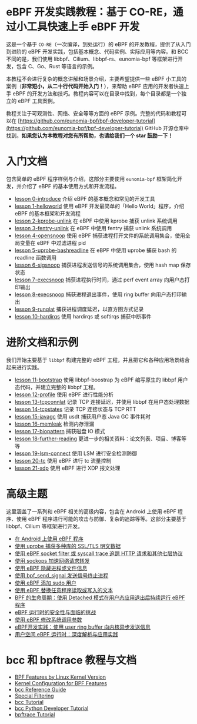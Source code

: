 # eBPF 开发实践教程：基于 CO-RE，通过小工具快速上手 eBPF 开发

这是一个基于 `CO-RE`（一次编译，到处运行）的 eBPF 的开发教程，提供了从入门到进阶的 eBPF 开发实践，包括基本概念、代码实例、实际应用等内容。和 BCC 不同的是，我们使用 libbpf、Cilium、libbpf-rs、eunomia-bpf 等框架进行开发，包含 C、Go、Rust 等语言的示例。

本教程不会进行复杂的概念讲解和场景介绍，主要希望提供一些 eBPF 小工具的案例（**非常短小，从二十行代码开始入门！**），来帮助 eBPF 应用的开发者快速上手 eBPF 的开发方法和技巧。教程内容可以在目录中找到，每个目录都是一个独立的 eBPF 工具案例。

教程关注于可观测性、网络、安全等等方面的 eBPF 示例。完整的代码和教程可以在 [https://github.com/eunomia-bpf/bpf-developer-tutorial](https://github.com/eunomia-bpf/bpf-developer-tutorial) GitHub 开源仓库中找到。**如果您认为本教程对您有所帮助，也请给我们一个 star 鼓励一下！**

# 入门文档

包含简单的 eBPF 程序样例与介绍，这部分主要使用 `eunomia-bpf` 框架简化开发，并介绍了 eBPF 的基本使用方式和开发流程。

- [lesson 0-introduce](0-introduce/README.md) 介绍 eBPF 的基本概念和常见的开发工具
- [lesson 1-helloworld](1-helloworld/README.md) 使用 eBPF 开发最简单的「Hello World」程序，介绍 eBPF 的基本框架和开发流程
- [lesson 2-kprobe-unlink](2-kprobe-unlink/README.md) 在 eBPF 中使用 kprobe 捕获 unlink 系统调用
- [lesson 3-fentry-unlink](3-fentry-unlink/README.md) 在 eBPF 中使用 fentry 捕获 unlink 系统调用
- [lesson 4-opensnoop](4-opensnoop/README.md) 使用 eBPF 捕获进程打开文件的系统调用集合，使用全局变量在 eBPF 中过滤进程 pid
- [lesson 5-uprobe-bashreadline](5-uprobe-bashreadline/README.md) 在 eBPF 中使用 uprobe 捕获 bash 的 readline 函数调用
- [lesson 6-sigsnoop](6-sigsnoop/README.md) 捕获进程发送信号的系统调用集合，使用 hash map 保存状态
- [lesson 7-execsnoop](7-execsnoop/README.md) 捕获进程执行时间，通过 perf event array 向用户态打印输出
- [lesson 8-execsnoop](8-exitsnoop/README.md) 捕获进程退出事件，使用 ring buffer 向用户态打印输出
- [lesson 9-runqlat](9-runqlat/README.md) 捕获进程调度延迟，以直方图方式记录
- [lesson 10-hardirqs](10-hardirqs/README.md) 使用 hardirqs 或 softirqs 捕获中断事件

# 进阶文档和示例

我们开始主要基于 `libbpf` 构建完整的 eBPF 工程，并且把它和各种应用场景结合起来进行实践。

- [lesson 11-bootstrap](11-bootstrap/README.md) 使用 libbpf-boostrap 为 eBPF 编写原生的 libbpf 用户态代码，并建立完整的 libbpf 工程。
- [lesson 12-profile](12-profile/README.md) 使用 eBPF 进行性能分析
- [lesson 13-tcpconnlat](13-tcpconnlat/README.md) 记录 TCP 连接延迟，并使用 libbpf 在用户态处理数据
- [lesson 14-tcpstates](14-tcpstates/README.md) 记录 TCP 连接状态与 TCP RTT
- [lesson 15-javagc](15-javagc/README.md) 使用 usdt 捕获用户态 Java GC 事件耗时
- [lesson 16-memleak](16-memleak/README.md) 检测内存泄漏
- [lesson 17-biopattern](17-biopattern/README.md) 捕获磁盘 IO 模式
- [lesson 18-further-reading](18-further-reading/README.md) 更进一步的相关资料：论文列表、项目、博客等等
- [lesson 19-lsm-connect](19-lsm-connect/README.md) 使用 LSM 进行安全检测防御
- [lesson 20-tc](20-tc/README.md) 使用 eBPF 进行 tc 流量控制
- [lesson 21-xdp](21-xdp/README.md) 使用 eBPF 进行 XDP 报文处理

# 高级主题

这里涵盖了一系列和 eBPF 相关的高级内容，包含在 Android 上使用 eBPF 程序、使用 eBPF 程序进行可能的攻击与防御、复杂的追踪等等。这部分主要基于 libbpf、Cilium 等框架进行开发。

- [在 Android 上使用 eBPF 程序](22-android/README.md)
- [使用 uprobe 捕获多种库的 SSL/TLS 明文数据](30-sslsniff/README.md)
- [使用 eBPF socket filter 或 syscall trace 追踪 HTTP 请求和其他七层协议](23-http/README.md)
- [使用 sockops 加速网络请求转发](29-sockops/README.md)
- [使用 eBPF 隐藏进程或文件信息](24-hide/README.md)
- [使用 bpf_send_signal 发送信号终止进程](25-signal/README.md)
- [使用 eBPF 添加 sudo 用户](26-sudo/README.md)
- [使用 eBPF 替换任意程序读取或写入的文本](27-replace/README.md)
- [BPF 的生命周期：使用 Detached 模式在用户态应用退出后持续运行 eBPF 程序](28-detach/README.md)
- [eBPF 运行时的安全性与面临的挑战](18-further-reading/ebpf-security.zh.md)
- [使用 eBPF 修改系统调用参数](34-syscall/README.md)
- [eBPF开发实践：使用 user ring buffer 向内核异步发送信息](35-user-ringbuf/README.md)
- [用户空间 eBPF 运行时：深度解析与应用实践](36-userspace-ebpf/README.md)


# bcc 和 bpftrace 教程与文档

- [BPF Features by Linux Kernel Version](bcc-documents/kernel-versions.md)
- [Kernel Configuration for BPF Features](bcc-documents/kernel_config.md)
- [bcc Reference Guide](bcc-documents/reference_guide.md)
- [Special Filtering](bcc-documents/special_filtering.md)
- [bcc Tutorial](bcc-documents/tutorial.md)
- [bcc Python Developer Tutorial](bcc-documents/tutorial_bcc_python_developer.md)
- [bpftrace Tutorial](bpftrace-tutorial/README.md)
